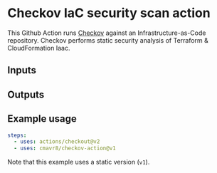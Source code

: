 # Checkov IaC security scan action

This Github Action runs [Checkov](https://github.com/bridgecrewio/checkov) against an Infrastructure-as-Code repository. Checkov performs static security analysis of Terraform & CloudFormation Iaac.

## Inputs

## Outputs

## Example usage

```yaml
steps:
  - uses: actions/checkout@v2
  - uses: cmavr8/checkov-action@v1
```
Note that this example uses a static version (`v1`).
